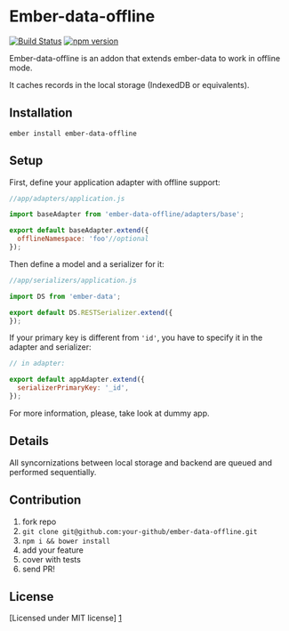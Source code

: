 # Ember-data-offline
[![Build Status](https://travis-ci.org/api-hogs/ember-data-offline.svg?branch=master)](https://travis-ci.org/api-hogs/ember-data-offline)
[![npm version](https://badge.fury.io/js/ember-data-offline.svg)](http://badge.fury.io/js/ember-data-offline)

Ember-data-offline is an addon that extends ember-data to work in offline mode.

It caches records in the local storage (IndexedDB or equivalents).

## Installation

```
ember install ember-data-offline
```

## Setup

First, define your application adapter with offline support:

```javascript
//app/adapters/application.js

import baseAdapter from 'ember-data-offline/adapters/base';

export default baseAdapter.extend({
  offlineNamespace: 'foo'//optional
});
```

Then define a model and a serializer for it:

```javascript
//app/serializers/application.js

import DS from 'ember-data';

export default DS.RESTSerializer.extend({
});
```

If your primary key is different from `'id'`, you have to specify it in the adapter and serializer:

```javascript
// in adapter:

export default appAdapter.extend({
  serializerPrimaryKey: '_id',
});
```

For more information, please, take look at dummy app.

## Details

All syncornizations between local storage and backend are queued and performed sequentially.

## Contribution

1. fork repo
2. `git clone git@github.com:your-github/ember-data-offline.git`
2. `npm i && bower install`
3. add your feature
4. cover with tests
5. send PR!

## License

[Licensed under MIT license] [1]

[1]:http://opensource.org/licenses/mit-license.php
